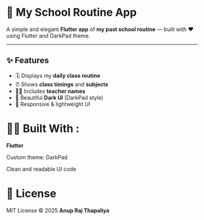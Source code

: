 # 🏫 My School Routine App

A simple and elegant **Flutter app** of **my past school routine** — built with ❤️ using Flutter and DarkPad theme.

---

## ✨ Features

- 🗓️ Displays my **daily class routine**
- ⏰ Shows **class timings** and **subjects**
- 👨‍🏫 Includes **teacher names**
- 🌙 Beautiful **Dark UI** (DarkPad style)
- 📱 Responsive & lightweight UI

# 🧑‍💻 Built With :
**Flutter**

Custom theme: DarkPad

Clean and readable UI code

# 📄 License
MIT License
© 2025 **Anup Raj Thapaliya**
